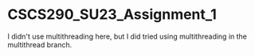 # CSCS290_SU23_Assignment_1

I didn't use multithreading here, but I did tried using multithreading in the multithread branch.
